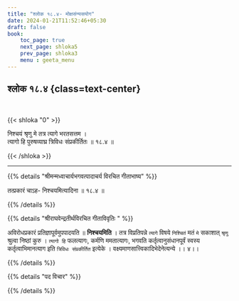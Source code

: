 ```yaml
---
title: "श्लोक १८.४- मोक्षसंन्यसयोग"
date: 2024-01-21T11:52:46+05:30
draft: false
book:
    toc_page: true
    next_page: shloka5
    prev_page: shloka3
    menu : geeta_menu
---
```




## श्लोक १८.४ {class=text-center}

<br/>

{{< shloka  "0"  >}}

निश्चयं श्रृणु मे तत्र त्यागे भरतसत्तम ।  
त्यागो हि पुरुषव्याघ्र त्रिविधः संप्रकीर्तितः ॥ १८.४ ॥

{{< /shloka >}}

---


{{% details "श्रीमन्मध्वाचार्यभगवत्पादाचर्य विरचित  गीताभाष्य" %}}

तत्प्रकारं चाऽह- निश्चयमित्यादिना ॥ १८.४ ॥

{{% /details %}}



{{% details "श्रीराघवेन्द्रतीर्थविरचित गीताविवृतिः " %}}

अविरोधप्रकारं प्रतिज्ञापूर्वमुपपादयति ॥ **निश्चयमिति** । तत्र विप्रतिपन्ने 
`त्यागे` विषये `निश्चितं` मतं `मे` सकाशात्‌ `श्रृणु` श्रुत्वा निष्ठां कुरु । 
`त्यागो हि` फलत्यागः, कर्मणि ममतात्यागः, भगवति कर्तृत्वानुसंधानपूर्वं स्वस्य
कर्तृत्वाभिमानत्याग इति `त्रिविधः संप्रकीर्तित` इत्येके । 
वक्ष्यमाणसात्त्विकादिभेदेनेत्यन्ये ।। ४।।

{{% /details %}}



{{% details "पद विचार" %}}


{{% /details %}}
